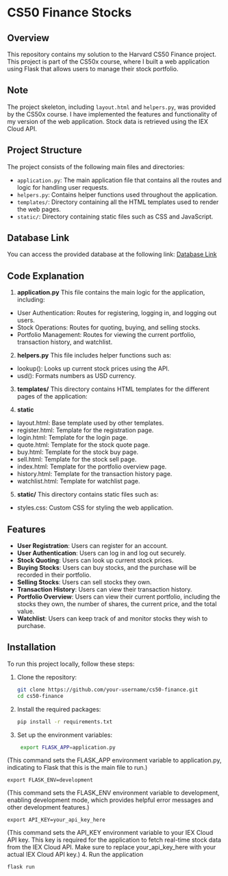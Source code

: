 # CS50 Finance Stocks


## Overview
This repository contains my solution to the Harvard CS50 Finance project. This project is part of the CS50x course, where I built a web application using Flask that allows users to manage their stock portfolio.


## Note
The project skeleton, including `layout.html` and `helpers.py`, was provided by the CS50x course. I have implemented the features and functionality of my version of the web application. Stock data is retrieved using the IEX Cloud API.


## Project Structure
The project consists of the following main files and directories:
- `application.py`: The main application file that contains all the routes and logic for handling user requests.
- `helpers.py`: Contains helper functions used throughout the application.
- `templates/`: Directory containing all the HTML templates used to render the web pages.
- `static/`: Directory containing static files such as CSS and JavaScript.

## Database Link
You can access the provided database at the following link:
[Database Link](https://bug-free-chainsaw-q79p65gqqrjq24j94-8082.app.github.dev/)


## Code Explanation

1. **application.py**
This file contains the main logic for the application, including:
- User Authentication: Routes for registering, logging in, and logging out users.
- Stock Operations: Routes for quoting, buying, and selling stocks.
- Portfolio Management: Routes for viewing the current portfolio, transaction history, and watchlist.

2. **helpers.py**
This file includes helper functions such as:
- lookup(): Looks up current stock prices using the API.
- usd(): Formats numbers as USD currency.

3. **templates/**
This directory contains HTML templates for the different pages of the application:

4. **static**
- layout.html: Base template used by other templates.
- register.html: Template for the registration page.
- login.html: Template for the login page.
- quote.html: Template for the stock quote page.
- buy.html: Template for the stock buy page.
- sell.html: Template for the stock sell page.
- index.html: Template for the portfolio overview page.
- history.html: Template for the transaction history page.
- watchlist.html: Template for watchlist page.
  
5. **static/**
This directory contains static files such as:
- styles.css: Custom CSS for styling the web application.

  
## Features
- **User Registration**: Users can register for an account.
- **User Authentication**: Users can log in and log out securely.
- **Stock Quoting**: Users can look up current stock prices.
- **Buying Stocks**: Users can buy stocks, and the purchase will be recorded in their portfolio.
- **Selling Stocks**: Users can sell stocks they own.
- **Transaction History**: Users can view their transaction history.
- **Portfolio Overview**: Users can view their current portfolio, including the stocks they own, the number of shares, the current price, and the total value.
- **Watchlist**: Users can keep track of and monitor stocks they wish to purchase.


## Installation
To run this project locally, follow these steps:

1. Clone the repository:
   ```bash
   git clone https://github.com/your-username/cs50-finance.git
   cd cs50-finance
2. Install the required packages:
   ```bash
   pip install -r requirements.txt
3. Set up the environment variables:
   ```bash
    export FLASK_APP=application.py
  (This command sets the FLASK_APP environment variable to application.py, indicating to Flask that this is the main file to run.)

    export FLASK_ENV=development 
    
  (This command sets the FLASK_ENV environment variable to development, enabling development mode, which provides helpful error messages and other development features.)

    export API_KEY=your_api_key_here 
  (This command sets the API_KEY environment variable to your IEX Cloud API key. This key is required for the application to fetch real-time stock data from the IEX Cloud API. Make sure to replace your_api_key_here with your actual IEX Cloud API key.)
4. Run the application
  ```bash
  flask run





